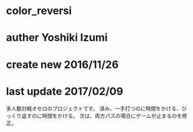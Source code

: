 # color_reversi
# auther Yoshiki Izumi
# create new 2016/11/26
# last update 2017/02/09
多人数対戦オセロのプロジェクトです。
済み、一手打つのに時間をかける、ひっくり返すのに時間をかける。
次は、両方パスの場合にゲームが止まるのを修正。